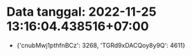 # Data tanggal: 2022-11-25 13:16:04.438516+07:00

* {'cnubMwj1pthfnBCz': 3268, 'TGRd9xDACQoy8y9Q': 4611}
